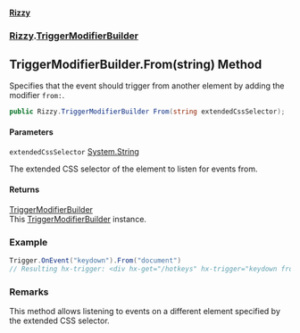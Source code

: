 #### [Rizzy](index.md 'index')
### [Rizzy](Rizzy.md 'Rizzy').[TriggerModifierBuilder](Rizzy.TriggerModifierBuilder.md 'Rizzy.TriggerModifierBuilder')

## TriggerModifierBuilder.From(string) Method

Specifies that the event should trigger from another element by adding the modifier `from:`.

```csharp
public Rizzy.TriggerModifierBuilder From(string extendedCssSelector);
```
#### Parameters

<a name='Rizzy.TriggerModifierBuilder.From(string).extendedCssSelector'></a>

`extendedCssSelector` [System.String](https://docs.microsoft.com/en-us/dotnet/api/System.String 'System.String')

The extended CSS selector of the element to listen for events from.

#### Returns
[TriggerModifierBuilder](Rizzy.TriggerModifierBuilder.md 'Rizzy.TriggerModifierBuilder')  
This [TriggerModifierBuilder](Rizzy.TriggerModifierBuilder.md 'Rizzy.TriggerModifierBuilder') instance.

### Example
  
```csharp  
Trigger.OnEvent("keydown").From("document")  
// Resulting hx-trigger: <div hx-get="/hotkeys" hx-trigger="keydown from:document">Listen on Document  
```

### Remarks
This method allows listening to events on a different element specified by the extended CSS selector.
